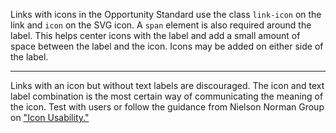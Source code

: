 Links with icons in the Opportunity Standard use the class `link-icon` on the link and `icon` on the SVG icon. A `span` element is also required around the label. This helps center icons with the label and add a small amount of space between the label and the icon. Icons may be added on either side of the label.

---

Links with an icon but without text labels are discouraged. The icon and text label combination is the most certain way of communicating the meaning of the icon. Test with users or follow the guidance from Nielson Norman Group on <a href="https://www.nngroup.com/articles/icon-usability/" target="_blank" rel="nofollow noopener">"Icon Usability."</a>